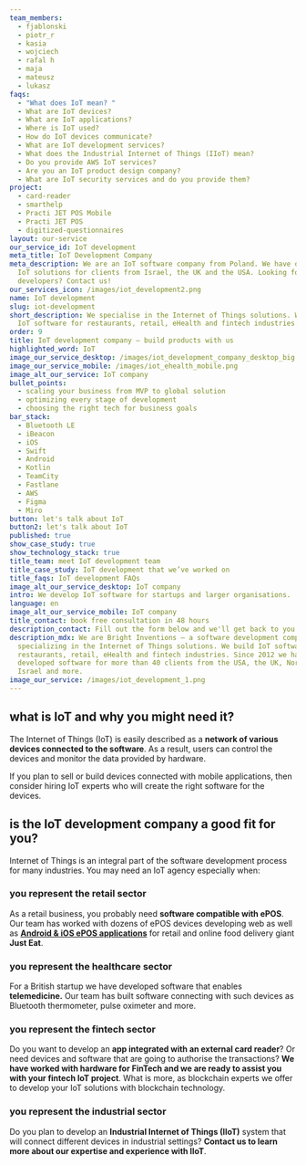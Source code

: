 ```yaml
---
team_members:
  - fjablonski
  - piotr_r
  - kasia
  - wojciech
  - rafal h
  - maja
  - mateusz
  - lukasz
faqs:
  - "What does IoT mean? "
  - What are IoT devices?
  - What are IoT applications?
  - Where is IoT used?
  - How do IoT devices communicate?
  - What are IoT development services?
  - What does the Industrial Internet of Things (IIoT) mean?
  - Do you provide AWS IoT services?
  - Are you an IoT product design company?
  - What are IoT security services and do you provide them?
project:
  - card-reader
  - smarthelp
  - Practi JET POS Mobile
  - Practi JET POS
  - digitized-questionnaires
layout: our-service
our_service_id: IoT development
meta_title: IoT Development Company
meta_description: We are an IoT software company from Poland. We have developed
  IoT solutions for clients from Israel, the UK and the USA. Looking for IoT
  developers? Contact us!
our_services_icon: /images/iot_development2.png
name: IoT development
slug: iot-development
short_description: We specialise in the Internet of Things solutions. We build
  IoT software for restaurants, retail, eHealth and fintech industries.
order: 9
title: IoT development company – build products with us
highlighted_word: IoT
image_our_service_desktop: /images/iot_development_company_desktop_big.png
image_our_service_mobile: /images/iot_ehealth_mobile.png
image_alt_our_service: IoT company
bullet_points:
  - scaling your business from MVP to global solution
  - optimizing every stage of development
  - choosing the right tech for business goals
bar_stack:
  - Bluetooth LE
  - iBeacon
  - iOS
  - Swift
  - Android
  - Kotlin
  - TeamCity
  - Fastlane
  - AWS
  - Figma
  - Miro
button: let's talk about IoT
button2: let's talk about IoT
published: true
show_case_study: true
show_technology_stack: true
title_team: meet IoT development team
title_case_study: IoT development that we’ve worked on
title_faqs: IoT development FAQs
image_alt_our_service_desktop: IoT company
intro: We develop IoT software for startups and larger organisations.
language: en
image_alt_our_service_mobile: IoT company
title_contact: book free consultation in 48 hours
description_contact: Fill out the form below and we'll get back to you in 48 hours. Let's talk!
description_mdx: We are Bright Inventions – a software development company
  specializing in the Internet of Things solutions. We build IoT software for
  restaurants, retail, eHealth and fintech industries. Since 2012 we have
  developed software for more than 40 clients from the USA, the UK, Norway,
  Israel and more.
image_our_service: /images/iot_development_1.png
---
```

## what is IoT and why you might need it?

The Internet of Things (IoT) is easily described as a **network of various devices connected to the software**. As a result, users can control the devices and monitor the data provided by hardware.

If you plan to sell or build devices connected with mobile applications, then consider hiring IoT experts who will create the right software for the devices.

## is the IoT development company a good fit for you?

Internet of Things is an integral part of the software development process for many industries. You may need an IoT agency especially when:

### you represent the retail sector

As a retail business, you probably need **software compatible with ePOS**. Our team has worked with dozens of ePOS devices developing web as well as **[Android & iOS ePOS applications](/projects/system-for-restaurants-mobile)** for retail and online food delivery giant **Just Eat**.

### you represent the healthcare sector

For a British startup we have developed software that enables **telemedicine.** Our team has built software connecting with such devices as Bluetooth thermometer, pulse oximeter and more.

### you represent the fintech sector

Do you want to develop an **app integrated with an external card reader**? Or need devices and software that are going to authorise the transactions? **We have worked with hardware for FinTech and we are ready to assist you with your fintech IoT project**. What is more, as blockchain experts we offer to develop your IoT solutions with blockchain technology.

### you represent the industrial sector

Do you plan to develop an **Industrial Internet of Things (IIoT)** system that will connect different devices in industrial settings? **Contact us to learn more about our expertise and experience with IIoT**.